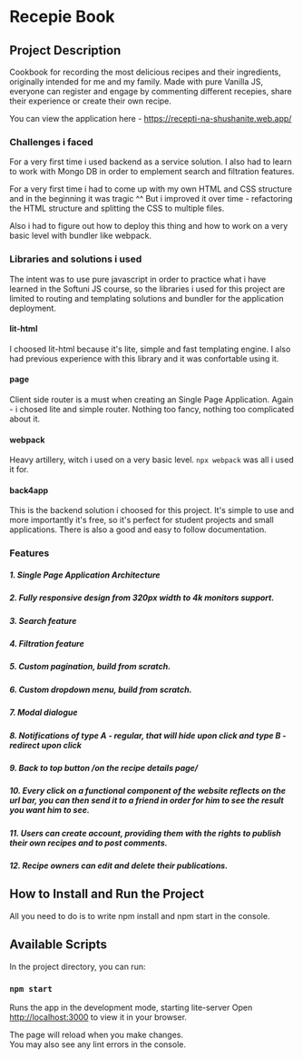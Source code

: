 # Recepie Book

## Project Description

Cookbook for recording the most delicious recipes and their ingredients, originally intended for me and my family. Made with pure Vanilla JS, everyone can register and engage by commenting different recepies, share their experience or create their own recipe.

You can view the application here - https://recepti-na-shushanite.web.app/

### Challenges i faced

For a very first time i used backend as a service solution. I also had to learn to work with Mongo DB in order to emplement search and filtration features. 

For a very first time i had to come up with my own HTML and CSS structure and in the beginning it was tragic ^^ But i improved it over time - refactoring the HTML structure and splitting the CSS to multiple files. 

Also i had to figure out how to deploy this thing and how to work on a very basic level with bundler like webpack.

### Libraries and solutions i used

The intent was to use pure javascript in order to practice what i have learned in the Softuni JS course, so the libraries i used for this project are limited to routing and templating solutions and bundler for the application deployment.

#### lit-html

I choosed lit-html because it's lite, simple and fast templating engine. I also had previous experience with this library and it was confortable using it.

#### page

Client side router is a must when creating an Single Page Application. Again - i chosed lite and simple router. Nothing too fancy, nothing too complicated about it.

#### webpack

Heavy artillery, witch i used on a very basic level. `npx webpack` was all i used it for.

#### back4app

This is the backend solution i choosed for this project. It's simple to use and more importantly it's free, so it's perfect for student projects and small applications. There is also a good and easy to follow documentation. 

### Features

##### 1. Single Page Application Architecture

##### 2. Fully responsive design from 320px width to 4k monitors support.

##### 3. Search feature

##### 4. Filtration feature

##### 5. Custom pagination, build from scratch.

##### 6. Custom dropdown menu, build from scratch.

##### 7. Modal dialogue

##### 8. Notifications of type A - regular, that will hide upon click and type B - redirect upon click

##### 9. Back to top button /on the recipe details page/

##### 10. Every click on a functional component of the website reflects on the url bar, you can then send it to a friend in order for him to see the result you want him to see.

##### 11. Users can create account, providing them with the rights to publish their own recipes and to post comments.

##### 12. Recipe owners can edit and delete their publications.

## How to Install and Run the Project

All you need to do is to write npm install and npm start in the console.

## Available Scripts

In the project directory, you can run:

### `npm start`

Runs the app in the development mode, starting lite-server
Open [http://localhost:3000](http://localhost:3000) to view it in your browser.

The page will reload when you make changes.\
You may also see any lint errors in the console.
